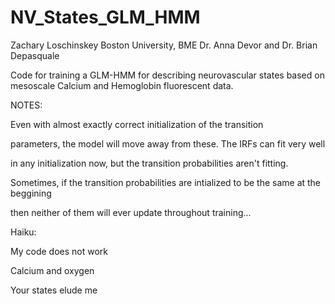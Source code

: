 # NV_States_GLM_HMM
Zachary Loschinskey
Boston University, BME
Dr. Anna Devor and Dr. Brian Depasquale

Code for training a GLM-HMM for describing neurovascular states based on 
mesoscale Calcium and Hemoglobin fluorescent data.


NOTES:

Even with almost exactly correct initialization of the transition

parameters, the model will move away from these. The IRFs can fit very well

in any initialization now, but the transition probabilities aren't fitting.


Sometimes, if the transition probabilities are intialized to be the same at the beggining

then neither of them will ever update throughout training...



Haiku:

My code does not work

Calcium and oxygen

Your states elude me
